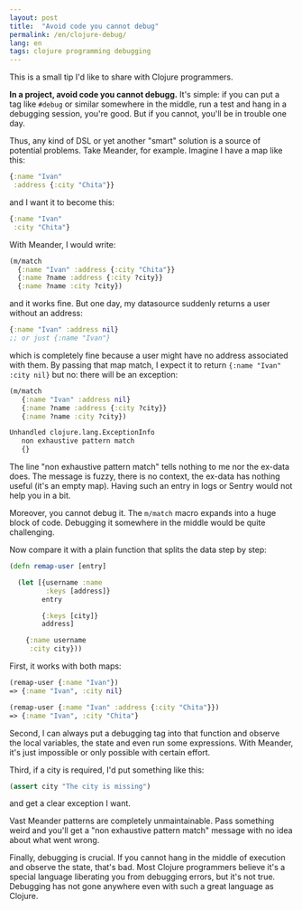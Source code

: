 ```yaml
---
layout: post
title:  "Avoid code you cannot debug"
permalink: /en/clojure-debug/
lang: en
tags: clojure programming debugging
---
```


This is a small tip I'd like to share with Clojure programmers.

**In a project, avoid code you cannot debugg.** It's simple: if you can put a
tag like `#debug` or similar somewhere in the middle, run a test and hang in a
debugging session, you're good. But if you cannot, you'll be in trouble one day.

Thus, any kind of DSL or yet another "smart" solution is a source of potential
problems. Take Meander, for example. Imagine I have a map like this:

~~~clojure
{:name "Ivan"
 :address {:city "Chita"}}
~~~

and I want it to become this:

~~~clojure
{:name "Ivan"
 :city "Chita"}
~~~

With Meander, I would write:

~~~clojure
(m/match
  {:name "Ivan" :address {:city "Chita"}}
  {:name ?name :address {:city ?city}}
  {:name ?name :city ?city})
~~~

and it works fine. But one day, my datasource suddenly returns a user without an
address:

~~~clojure
{:name "Ivan" :address nil}
;; or just {:name "Ivan"}
~~~

which is completely fine because a user might have no address associated with
them. By passing that map match, I expect it to return `{:name "Ivan" :city nil}`
but no: there will be an exception:

~~~clojure
(m/match
   {:name "Ivan" :address nil}
   {:name ?name :address {:city ?city}}
   {:name ?name :city ?city})

Unhandled clojure.lang.ExceptionInfo
   non exhaustive pattern match
   {}
~~~

The line "non exhaustive pattern match" tells nothing to me nor the ex-data
does. The message is fuzzy, there is no context, the ex-data has nothing useful
(it's an empty map). Having such an entry in logs or Sentry would not help you
in a bit.

Moreover, you cannot debug it. The `m/match` macro expands into a huge block of
code. Debugging it somewhere in the middle would be quite challenging.

Now compare it with a plain function that splits the data step by step:

~~~clojure
(defn remap-user [entry]

  (let [{username :name
         :keys [address]}
        entry

        {:keys [city]}
        address]

    {:name username
     :city city}))
~~~

First, it works with both maps:

~~~clojure
(remap-user {:name "Ivan"})
=> {:name "Ivan", :city nil}

(remap-user {:name "Ivan" :address {:city "Chita"}})
=> {:name "Ivan", :city "Chita"}
~~~

Second, I can always put a debugging tag into that function and observe the
local variables, the state and even run some expressions. With Meander, it's
just impossible or only possible with certain effort.

Third, if a city is required, I'd put something like this:

~~~clojure
(assert city "The city is missing")
~~~

and get a clear exception I want.

Vast Meander patterns are completely unmaintainable. Pass something weird and
you'll get a "non exhaustive pattern match" message with no idea about what went
wrong.

Finally, debugging is crucial. If you cannot hang in the middle of execution and
observe the state, that's bad. Most Clojure programmers believe it's a special
language liberating you from debugging errors, but it's not true. Debugging has
not gone anywhere even with such a great language as Clojure.
